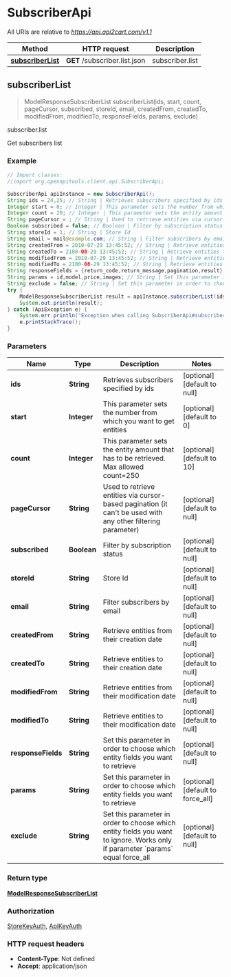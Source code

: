# SubscriberApi

All URIs are relative to *https://api.api2cart.com/v1.1*

Method | HTTP request | Description
------------- | ------------- | -------------
[**subscriberList**](SubscriberApi.md#subscriberList) | **GET** /subscriber.list.json | subscriber.list



## subscriberList

> ModelResponseSubscriberList subscriberList(ids, start, count, pageCursor, subscribed, storeId, email, createdFrom, createdTo, modifiedFrom, modifiedTo, responseFields, params, exclude)

subscriber.list

Get subscribers list

### Example

```java
// Import classes:
//import org.openapitools.client.api.SubscriberApi;

SubscriberApi apiInstance = new SubscriberApi();
String ids = 24,25; // String | Retrieves subscribers specified by ids
Integer start = 0; // Integer | This parameter sets the number from which you want to get entities
Integer count = 20; // Integer | This parameter sets the entity amount that has to be retrieved. Max allowed count=250
String pageCursor = ; // String | Used to retrieve entities via cursor-based pagination (it can't be used with any other filtering parameter)
Boolean subscribed = false; // Boolean | Filter by subscription status
String storeId = 1; // String | Store Id
String email = mail@example.com; // String | Filter subscribers by email
String createdFrom = 2010-07-29 13:45:52; // String | Retrieve entities from their creation date
String createdTo = 2100-08-29 13:45:52; // String | Retrieve entities to their creation date
String modifiedFrom = 2010-07-29 13:45:52; // String | Retrieve entities from their modification date
String modifiedTo = 2100-08-29 13:45:52; // String | Retrieve entities to their modification date
String responseFields = {return_code,return_message,pagination,result}; // String | Set this parameter in order to choose which entity fields you want to retrieve
String params = id,model,price,images; // String | Set this parameter in order to choose which entity fields you want to retrieve
String exclude = false; // String | Set this parameter in order to choose which entity fields you want to ignore. Works only if parameter `params` equal force_all
try {
    ModelResponseSubscriberList result = apiInstance.subscriberList(ids, start, count, pageCursor, subscribed, storeId, email, createdFrom, createdTo, modifiedFrom, modifiedTo, responseFields, params, exclude);
    System.out.println(result);
} catch (ApiException e) {
    System.err.println("Exception when calling SubscriberApi#subscriberList");
    e.printStackTrace();
}
```

### Parameters


Name | Type | Description  | Notes
------------- | ------------- | ------------- | -------------
 **ids** | **String**| Retrieves subscribers specified by ids | [optional] [default to null]
 **start** | **Integer**| This parameter sets the number from which you want to get entities | [optional] [default to 0]
 **count** | **Integer**| This parameter sets the entity amount that has to be retrieved. Max allowed count&#x3D;250 | [optional] [default to 10]
 **pageCursor** | **String**| Used to retrieve entities via cursor-based pagination (it can&#39;t be used with any other filtering parameter) | [optional] [default to null]
 **subscribed** | **Boolean**| Filter by subscription status | [optional] [default to null]
 **storeId** | **String**| Store Id | [optional] [default to null]
 **email** | **String**| Filter subscribers by email | [optional] [default to null]
 **createdFrom** | **String**| Retrieve entities from their creation date | [optional] [default to null]
 **createdTo** | **String**| Retrieve entities to their creation date | [optional] [default to null]
 **modifiedFrom** | **String**| Retrieve entities from their modification date | [optional] [default to null]
 **modifiedTo** | **String**| Retrieve entities to their modification date | [optional] [default to null]
 **responseFields** | **String**| Set this parameter in order to choose which entity fields you want to retrieve | [optional] [default to null]
 **params** | **String**| Set this parameter in order to choose which entity fields you want to retrieve | [optional] [default to force_all]
 **exclude** | **String**| Set this parameter in order to choose which entity fields you want to ignore. Works only if parameter &#x60;params&#x60; equal force_all | [optional] [default to null]

### Return type

[**ModelResponseSubscriberList**](ModelResponseSubscriberList.md)

### Authorization

[StoreKeyAuth](../README.md#StoreKeyAuth), [ApiKeyAuth](../README.md#ApiKeyAuth)

### HTTP request headers

- **Content-Type**: Not defined
- **Accept**: application/json


